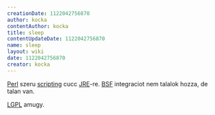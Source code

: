 ```yaml
---
creationDate: 1122042756870 
author: kocka 
contentAuthor: kocka 
title: sleep 
contentUpdateDate: 1122042756870 
name: sleep 
layout: wiki 
date: 1122042756870 
creator: kocka 
---
```

[Perl](perl.html) szeru [scripting](scripting.html) cucc [JRE](JRE.html)-re. [BSF](BSF.html) integraciot nem talalok hozza, de talan van.

[LGPL](LGPL.html) amugy.
